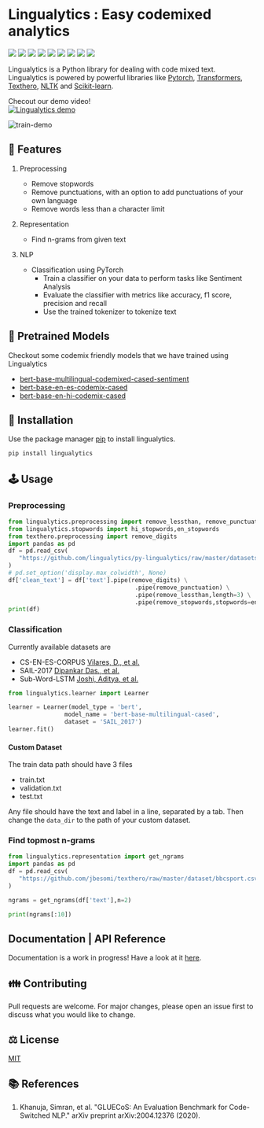 
# Lingualytics : Easy codemixed analytics

![](https://img.shields.io/github/issues-raw/lingualytics/py-lingualytics?style=flat-square)
![](https://img.shields.io/pypi/dm/lingualytics?style=flat-square)
![](https://img.shields.io/website?url=https%3A%2F%2Flingualytics.tech%2F&style=flat-square)
![](https://img.shields.io/pypi/v/lingualytics?style=flat-square)
![](https://img.shields.io/pypi/status/lingualytics?style=flat-square&label=stage)
![](https://img.shields.io/github/languages/count/lingualytics/py-lingualytics?style=flat-square)
![](https://img.shields.io/github/languages/code-size/lingualytics/py-lingualytics?style=flat-square)
![](https://img.shields.io/librariesio/github/lingualytics/py-lingualytics?style=flat-square)
![](https://img.shields.io/github/license/lingualytics/py-lingualytics?style=flat-square)

Lingualytics is a Python library for dealing with code mixed text.  
Lingualytics is powered by powerful libraries like [Pytorch](https://pytorch.org/), [Transformers](https://huggingface.co/transformers), [Texthero](https://texthero.org/), [NLTK](http://www.nltk.org/) and [Scikit-learn](https://scikit-learn.org/).

Checout our demo video!  
[![Lingualytics demo](https://i.imgur.com/q4L9cKU.png)](https://www.youtube.com/watch?v=NqzBkihsYPE)

![train-demo](github/train-demo.gif)

## 🌟 Features

1. Preprocessing
    - Remove stopwords
    - Remove punctuations, with an option to add punctuations of your own language
    - Remove words less than a character limit

2. Representation
    - Find n-grams from given text

3. NLP
    - Classification using PyTorch
        - Train a classifier on your data to perform tasks like Sentiment Analysis
        - Evaluate the classifier with metrics like accuracy, f1 score, precision and recall
        - Use the trained tokenizer to tokenize text

## 🧠 Pretrained Models

Checkout some codemix friendly models that we have trained using Lingualytics

- [bert-base-multilingual-codemixed-cased-sentiment](https://huggingface.co/rohanrajpal/bert-base-multilingual-codemixed-cased-sentiment)
- [bert-base-en-es-codemix-cased](https://huggingface.co/rohanrajpal/bert-base-en-es-codemix-cased)
- [bert-base-en-hi-codemix-cased](https://huggingface.co/rohanrajpal/bert-base-en-hi-codemix-cased)

## 💾 Installation

Use the package manager [pip](https://pip.pypa.io/en/stable/) to install lingualytics.

```bash
pip install lingualytics
```

## 🕹️ Usage

### Preprocessing

```python
from lingualytics.preprocessing import remove_lessthan, remove_punctuation, remove_stopwords
from lingualytics.stopwords import hi_stopwords,en_stopwords
from texthero.preprocessing import remove_digits
import pandas as pd
df = pd.read_csv(
   "https://github.com/lingualytics/py-lingualytics/raw/master/datasets/SAIL_2017/Processed_Data/Devanagari/validation.txt", header=None, sep='\t', names=['text','label']
)
# pd.set_option('display.max_colwidth', None)
df['clean_text'] = df['text'].pipe(remove_digits) \
                                    .pipe(remove_punctuation) \
                                    .pipe(remove_lessthan,length=3) \
                                    .pipe(remove_stopwords,stopwords=en_stopwords.union(hi_stopwords))
print(df)
```

### Classification

Currently available datasets are

- CS-EN-ES-CORPUS [Vilares, D., et al.](https://www.aclweb.org/anthology/W15-2902/)
- SAIL-2017 [Dipankar Das., et al.](http://www.dasdipankar.com/SAILCodeMixed.html)
- Sub-Word-LSTM [Joshi, Aditya, et al.](https://www.aclweb.org/anthology/C16-1234/)

```python
from lingualytics.learner import Learner

learner = Learner(model_type = 'bert',
                model_name = 'bert-base-multilingual-cased',
                dataset = 'SAIL_2017')
learner.fit()
```

#### Custom Dataset

The train data path should have 3 files

- train.txt
- validation.txt
- test.txt

Any file should have the text and label in a line, separated by a tab. Then change the `data_dir` to the path of your custom dataset.

### Find topmost n-grams

```python
from lingualytics.representation import get_ngrams
import pandas as pd
df = pd.read_csv(
   "https://github.com/jbesomi/texthero/raw/master/dataset/bbcsport.csv"
)

ngrams = get_ngrams(df['text'],n=2)

print(ngrams[:10])
```

## Documentation | API Reference

Documentation is a work in progress! Have a look at it [here](https://lingualytics.github.io/py-lingualytics/).

## 👪 Contributing

Pull requests are welcome. For major changes, please open an issue first to discuss what you would like to change.

## ⚖️ License

[MIT](https://choosealicense.com/licenses/mit/)

## 📚 References

1. Khanuja, Simran, et al. "GLUECoS: An Evaluation Benchmark for Code-Switched NLP." arXiv preprint arXiv:2004.12376 (2020).
